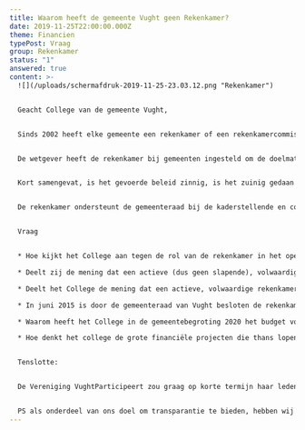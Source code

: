 ```yaml
---
title: Waarom heeft de gemeente Vught geen Rekenkamer?
date: 2019-11-25T22:00:00.000Z
theme: Financien
typePost: Vraag
group: Rekenkamer
status: "1"
answered: true
content: >-
  ![](/uploads/schermafdruk-2019-11-25-23.03.12.png "Rekenkamer")


  Geacht College van de gemeente Vught,


  Sinds 2002 heeft elke gemeente een rekenkamer of een rekenkamercommissie. Dit is een verplichting die in de Gemeentewet (art. 81a) is opgenomen. 


  De wetgever heeft de rekenkamer bij gemeenten ingesteld om de doelmatigheid, doeltreffendheid en rechtmatigheid van het gevoerde bestuur te onderzoeken. Doelmatigheid wil zeggen dat de kosten in verhouding moeten zijn met wat je wil bereiken. Met doeltreffendheid wordt bedoeld dat de gemeentelijke inspanningen en uitgaven ook echt een bijdrage leveren aan het doel wat het gemeentebestuur wil bereiken. Rechtmatigheid wil zeggen dat de raad, het college en de ambtelijke organisatie zich houden aan alle geldende wetten, regels en besluiten.


  Kort samengevat, is het gevoerde beleid zinnig, is het zuinig gedaan en is het zorgvuldig uitgevoerd.


  De rekenkamer ondersteunt de gemeenteraad bij de kaderstellende en controlerende taak die het heeft. De rapporten van de rekenkamer zijn altijd openbaar. Een rekenkamer draagt bij aan een transparanter en beter functionerend openbaar bestuur en mag als enige binnen de gemeente zowel de raad, het college als ook de ambtelijke organisatie onderzoeken. En zelfs instanties die bijvoorbeeld subsidie ontvangen van de gemeente.


  Vraag


  * Hoe kijkt het College aan tegen de rol van de rekenkamer in het openbaar bestuur?

  * Deelt zij de mening dat een actieve (dus geen slapende), volwaardige rekenkamer(commissie) de controlerende taak van de gemeenteraad ondersteunt? 

  * Deelt het College de mening dat een actieve, volwaardige rekenkamercommissie bijdraagt aan de kwaliteit, openheid en transparantie van het gemeentelijk bestuur?

  * In juni 2015 is door de gemeenteraad van Vught besloten de rekenkamercommissie slapend te maken. Wat waren de overwegingen voor het besluit om de rekenkamercommissie de facto buiten werking te stellen?

  * Waarom heeft het College in de gemeentebegroting 2020 het budget voor de rekenkamer(commissie) geschrapt? De richtlijn voor het budget van een rekenkamer is daarbij 1 euro per inwoner per jaar, wat voor Vught  26.000 euro per jaar zou betekenen en na de samenvoeging met Helvoirt ruim 30.000 euro per jaar. Deze vraag is extra op zijn plaats omdat in april 2019 de ministerraad heeft besloten dat de rekenkamer niet meer slapend kan worden gemaakt.

  * Hoe denkt het college de grote financiële projecten die thans lopen, met daarbij de risico’s die extra beheersing van financiën eisen, waarbij grote verantwoordelijkheden moeten worden gedragen door gekozen burgers zonder aanwijsbare relevante ervaring, succesvol en transparant te kunnen uitvoeren?


  Tenslotte:


  De Vereniging VughtParticipeert zou graag op korte termijn haar leden over uw antwoorden willen informeren. Wij nemen aan dat ook u de noodzaak ziet de inwoners van Vught zo snel mogelijk te informeren. Om die reden zouden wij het op prijs stellen uw antwoorden binnen 3 weken te mogen ontvangen.


  PS als onderdeel van ons doel om transparantie te bieden, hebben wij deze brief ook op onze website [www.vughtparticipeert.nl](www.vughtparticipeert.nl) geplaatst. Uw antwoorden zullen daar ook worden gepubliceerd.
---
```

